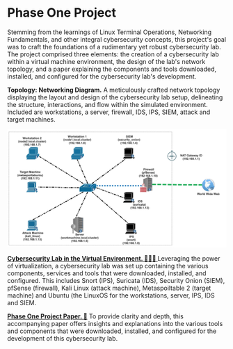 # Phase One Project

Stemming from the learnings of Linux Terminal Operations, Networking Fundamentals, and other integral cybersecurity concepts, this project's goal was to craft the foundations of a rudimentary yet robust cybersecurity lab.  The project comprised three elements: the creation of a cybersecurity lab within a virtual machine environment, the design of the lab's network topology, and a paper explaining the components and tools downloaded, installed, and configured for the cybersecurity lab's development.

**Topology: Networking Diagram.** A meticulously crafted network topology displaying the layout and design of the cybersecurity lab setup, delineating the structure, interactions, and flow within the simulated environment.  Included are workstations, a server, firewall, IDS, IPS, SIEM, attack and target machines.

![Cybersecurity Lab Topology](https://github.com/janepierresgithub/TKHPhaseOneProject/blob/main/phaseonetopography.jpg)

**[Cybersecurity Lab in the Virtual Environment. 👩🏽‍💻 ](https://drive.google.com/file/d/12PJfjlKgD52L-fcegIMuijqrzhA6-gfP/view?usp=sharing)** Leveraging the power of virtualization, a cybersecurity lab was set up containing the various components, services and tools that were downloaded, installed, and configured. This includes Snort (IPS), Suricata (IDS), Security Onion (SIEM), pfSense (firewall), Kali Linux (attack machine), Metaspoiltable 2 (target machine) and Ubuntu (the LinuxOS for the workstations, server, IPS, IDS and SIEM.

**[Phase One Project Paper. 📃](https://github.com/janepierresgithub/TKHPhaseOneProject/blob/main/tkh_if_cse_p1_end_project_paper(pierre_jane).pdf)** To provide clarity and depth, this accompanying paper offers insights and explanations into the various tools and components that were downloaded, installed, and configured for the development of this cybersecurity lab. 


